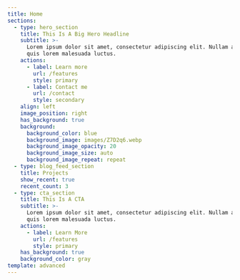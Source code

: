 ```yaml
---
title: Home
sections:
  - type: hero_section
    title: This Is A Big Hero Headline
    subtitle: >-
      Lorem ipsum dolor sit amet, consectetur adipiscing elit. Nullam a metus
      quis lorem malesuada luctus.
    actions:
      - label: Learn more
        url: /features
        style: primary
      - label: Contact me
        url: /contact
        style: secondary
    align: left
    image_position: right
    has_background: true
    background:
      background_color: blue
      background_image: images/Z7D2q6.webp
      background_image_opacity: 20
      background_image_size: auto
      background_image_repeat: repeat
  - type: blog_feed_section
    title: Projects
    show_recent: true
    recent_count: 3
  - type: cta_section
    title: This Is A CTA
    subtitle: >-
      Lorem ipsum dolor sit amet, consectetur adipiscing elit. Nullam a metus
      quis lorem malesuada luctus.
    actions:
      - label: Learn More
        url: /features
        style: primary
    has_background: true
    background_color: gray
template: advanced
---
```

